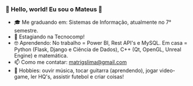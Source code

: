 ### 👋 Hello, world! Eu sou o Mateus 🤘

- 🎓 Me graduando em: Sistemas de Informação, atualmente no 7° semestre.
- 🧡 Estagiando na Tecnocomp! 
- 🤓 Aprendendo: No trabalho = Power BI, Rest API's e MySQL. Em casa = Python (Flask, Django e Ciência de Dados), C++ (Qt, OpenGL, Unreal Engine) e matemática.
- 📫 Como me contatar: matrigslima@gmail.com
- 🎠 Hobbies: ouvir música, tocar guitarra (aprendendo), jogar video-game, ler HQ's, assistir futebol e criar coisas!
